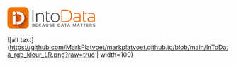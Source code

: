 

![](https://github.com/MarkPlatvoet/markplatvoet.github.io/blob/main/InToData_rgb_kleur_LR.png)



![alt text](https://github.com/MarkPlatvoet/markplatvoet.github.io/blob/main/InToData_rgb_kleur_LR.png?raw=true | width=100)
